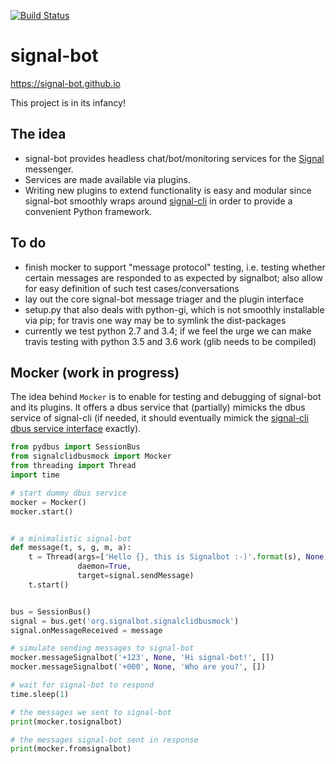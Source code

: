 [![Build Status](https://travis-ci.org/signal-bot/signal-bot.svg?branch=master)](https://travis-ci.org/signal-bot/signal-bot)

# signal-bot

https://signal-bot.github.io

This project is in its infancy!

## The idea

* signal-bot provides headless chat/bot/monitoring services for the [Signal][signal] messenger.
* Services are made available via plugins.
* Writing new plugins to extend functionality is easy and modular since signal-bot smoothly wraps around [signal-cli][signal-cli] in order to provide a convenient Python framework.

## To do

* finish mocker to support "message protocol" testing, i.e. testing whether certain messages are responded to as expected by signalbot; also allow for easy definition of such test cases/conversations
* lay out the core signal-bot message triager and the plugin interface
* setup.py that also deals with python-gi, which is not smoothly installable via pip; for travis one way may be to symlink the dist-packages
* currently we test python 2.7 and 3.4; if we feel the urge we can make travis testing with python 3.5 and 3.6 work (glib needs to be compiled)

## Mocker (work in progress)

The idea behind `Mocker` is to enable for testing and debugging of signal-bot and its plugins.
It offers a dbus service that (partially) mimicks the dbus service of signal-cli (if needed, it should eventually mimick the [signal-cli dbus service interface][signal-dbus] exactly).

```python
from pydbus import SessionBus
from signalclidbusmock import Mocker
from threading import Thread
import time

# start dummy dbus service
mocker = Mocker()
mocker.start()


# a minimalistic signal-bot
def message(t, s, g, m, a):
    t = Thread(args=['Hello {}, this is Signalbot :-)'.format(s), None, [s]],
               daemon=True,
               target=signal.sendMessage)
    t.start()


bus = SessionBus()
signal = bus.get('org.signalbot.signalclidbusmock')
signal.onMessageReceived = message

# simulate sending messages to signal-bot
mocker.messageSignalbot('+123', None, 'Hi signal-bot!', [])
mocker.messageSignalbot('+000', None, 'Who are you?', [])

# wait for signal-bot to respond
time.sleep(1)

# the messages we sent to signal-bot
print(mocker.tosignalbot)

# the messages signal-bot sent in response
print(mocker.fromsignalbot)
```



[signal]: https://signal.org/
[signal-cli]: https://github.com/AsamK/signal-cli
[signal-dbus]: https://github.com/AsamK/signal-cli/blob/master/src/main/java/org/asamk/Signal.java

